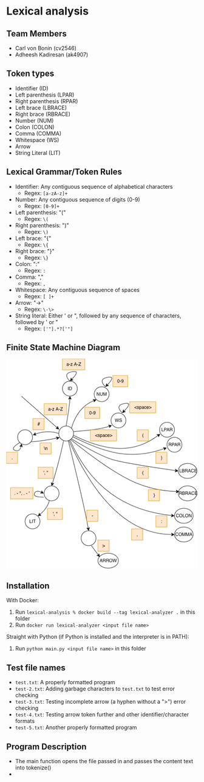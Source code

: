 # Lexical analysis

## Team Members
* Carl von Bonin (cv2546)
* Adheesh Kadiresan (ak4907)

## Token types
* Identifier (ID)
* Left parenthesis (LPAR)
* Right parenthesis (RPAR)
* Left brace (LBRACE)
* Right brace (RBRACE)
* Number (NUM)
* Colon (COLON)
* Comma (COMMA)
* Whitespace (WS)
* Arrow 
* String Literal (LIT)

## Lexical Grammar/Token Rules
* Identifier: Any contiguous sequence of alphabetical characters
  * Regex: `[a-zA-z]+`
* Number: Any contiguous sequence of digits (0-9) 
   * Regex: `[0-9]+`
* Left parenthesis: "("
  * Regex: `\(`
* Right parenthesis: ")"
  * Regex: `\)`
* Left brace: "{"
  * Regex: `\{`
* Right brace: "}"
  * Regex: `\}`
* Colon: ":"
  * Regex: `:`
* Comma: ","
  * Regex: `,`
* Whitespace: Any contiguous sequence of spaces
  * Regex: `[ ]+`
* Arrow: "->"
  * Regex: `\-\>`
* String literal: Either ' or ", followed by any sequence of characters, followed by ' or "
  * Regex: `['"].*?['"]`

## Finite State Machine Diagram
![FSM](./FSM.png)

## Installation
With Docker: 
1. Run `lexical-analysis % docker build --tag lexical-analyzer .` in this folder
2. Run `docker run lexical-analyzer <input file name>`

Straight with Python (if Python is installed and the interpreter is in PATH):
1. Run `python main.py <input file name>` in this folder

## Test file names
* `test.txt`: A properly formatted program
* `test-2.txt`: Adding garbage characters to `test.txt` to test error checking
* `test-3.txt`: Testing incomplete arrow (a hyphen without a ">") error checking
* `test-4.txt`: Testing arrow token further and other identifier/character formats
* `test-5.txt`: Another properly formatted program

## Program Description
* The main function opens the file passed in and passes the content text into tokenize()
* 